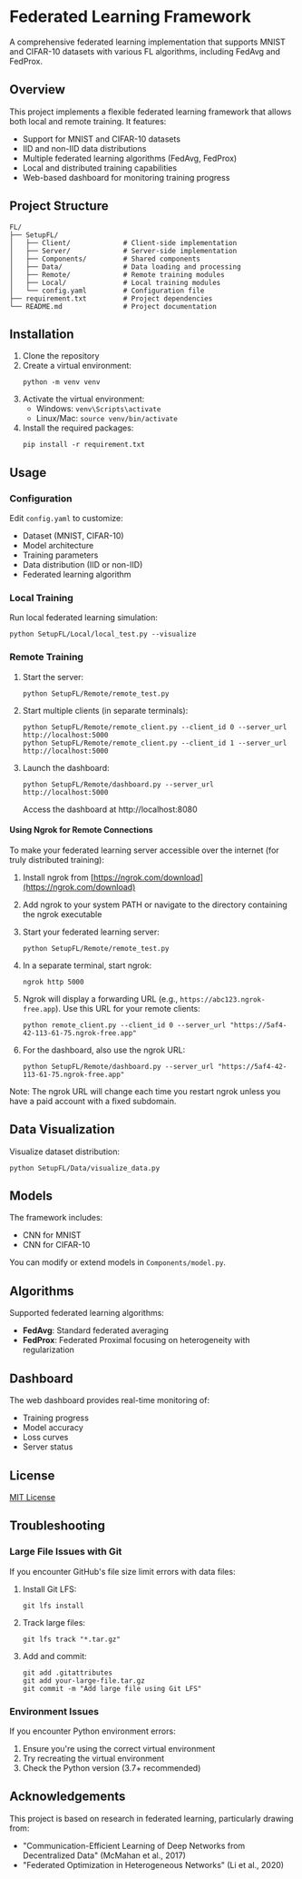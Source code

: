 # Federated Learning Framework

A comprehensive federated learning implementation that supports MNIST and CIFAR-10 datasets with various FL algorithms, including FedAvg and FedProx.

## Overview

This project implements a flexible federated learning framework that allows both local and remote training. It features:

- Support for MNIST and CIFAR-10 datasets
- IID and non-IID data distributions
- Multiple federated learning algorithms (FedAvg, FedProx)
- Local and distributed training capabilities
- Web-based dashboard for monitoring training progress

## Project Structure

```
FL/
├── SetupFL/
│   ├── Client/             # Client-side implementation
│   ├── Server/             # Server-side implementation
│   ├── Components/         # Shared components
│   ├── Data/               # Data loading and processing
│   ├── Remote/             # Remote training modules
│   ├── Local/              # Local training modules
│   └── config.yaml         # Configuration file
├── requirement.txt         # Project dependencies
└── README.md               # Project documentation
```

## Installation

1. Clone the repository
2. Create a virtual environment:
   ```
   python -m venv venv
   ```
3. Activate the virtual environment:
   - Windows: `venv\Scripts\activate`
   - Linux/Mac: `source venv/bin/activate`
4. Install the required packages:
   ```
   pip install -r requirement.txt
   ```

## Usage

### Configuration

Edit `config.yaml` to customize:
- Dataset (MNIST, CIFAR-10)
- Model architecture
- Training parameters
- Data distribution (IID or non-IID)
- Federated learning algorithm

### Local Training

Run local federated learning simulation:

```
python SetupFL/Local/local_test.py --visualize
```

### Remote Training

1. Start the server:
   ```
   python SetupFL/Remote/remote_test.py
   ```

2. Start multiple clients (in separate terminals):
   ```
   python SetupFL/Remote/remote_client.py --client_id 0 --server_url http://localhost:5000
   python SetupFL/Remote/remote_client.py --client_id 1 --server_url http://localhost:5000
   ```

3. Launch the dashboard:
   ```
   python SetupFL/Remote/dashboard.py --server_url http://localhost:5000
   ```
   Access the dashboard at http://localhost:8080

#### Using Ngrok for Remote Connections

To make your federated learning server accessible over the internet (for truly distributed training):

1. Install ngrok from [https://ngrok.com/download](https://ngrok.com/download)

2. Add ngrok to your system PATH or navigate to the directory containing the ngrok executable

3. Start your federated learning server:
   ```
   python SetupFL/Remote/remote_test.py
   ```

4. In a separate terminal, start ngrok:
   ```
   ngrok http 5000
   ```

5. Ngrok will display a forwarding URL (e.g., `https://abc123.ngrok-free.app`). Use this URL for your remote clients:
   ```
   python remote_client.py --client_id 0 --server_url "https://5af4-42-113-61-75.ngrok-free.app"
   ```

6. For the dashboard, also use the ngrok URL:
   ```
   python SetupFL/Remote/dashboard.py --server_url "https://5af4-42-113-61-75.ngrok-free.app"
   ```

Note: The ngrok URL will change each time you restart ngrok unless you have a paid account with a fixed subdomain.

## Data Visualization

Visualize dataset distribution:

```
python SetupFL/Data/visualize_data.py
```

## Models

The framework includes:
- CNN for MNIST
- CNN for CIFAR-10

You can modify or extend models in `Components/model.py`.

## Algorithms

Supported federated learning algorithms:
- **FedAvg**: Standard federated averaging
- **FedProx**: Federated Proximal focusing on heterogeneity with regularization

## Dashboard

The web dashboard provides real-time monitoring of:
- Training progress
- Model accuracy
- Loss curves
- Server status

## License

[MIT License](https://opensource.org/licenses/MIT)

## Troubleshooting

### Large File Issues with Git

If you encounter GitHub's file size limit errors with data files:

1. Install Git LFS:
   ```
   git lfs install
   ```

2. Track large files:
   ```
   git lfs track "*.tar.gz"
   ```

3. Add and commit:
   ```
   git add .gitattributes
   git add your-large-file.tar.gz
   git commit -m "Add large file using Git LFS"
   ```

### Environment Issues

If you encounter Python environment errors:
1. Ensure you're using the correct virtual environment
2. Try recreating the virtual environment
3. Check the Python version (3.7+ recommended)

## Acknowledgements

This project is based on research in federated learning, particularly drawing from:
- "Communication-Efficient Learning of Deep Networks from Decentralized Data" (McMahan et al., 2017)
- "Federated Optimization in Heterogeneous Networks" (Li et al., 2020)